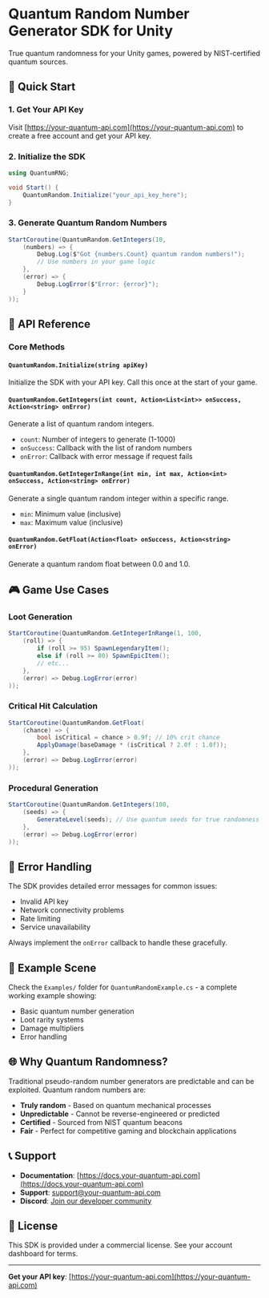 # Quantum Random Number Generator SDK for Unity

True quantum randomness for your Unity games, powered by NIST-certified quantum sources.

## 🚀 Quick Start

### 1. Get Your API Key
Visit [https://your-quantum-api.com](https://your-quantum-api.com) to create a free account and get your API key.

### 2. Initialize the SDK
```csharp
using QuantumRNG;

void Start() {
    QuantumRandom.Initialize("your_api_key_here");
}
```

### 3. Generate Quantum Random Numbers
```csharp
StartCoroutine(QuantumRandom.GetIntegers(10,
    (numbers) => {
        Debug.Log($"Got {numbers.Count} quantum random numbers!");
        // Use numbers in your game logic
    },
    (error) => {
        Debug.LogError($"Error: {error}");
    }
));
```

## 📖 API Reference

### Core Methods

#### `QuantumRandom.Initialize(string apiKey)`
Initialize the SDK with your API key. Call this once at the start of your game.

#### `QuantumRandom.GetIntegers(int count, Action<List<int>> onSuccess, Action<string> onError)`
Generate a list of quantum random integers.
- `count`: Number of integers to generate (1-1000)
- `onSuccess`: Callback with the list of random numbers
- `onError`: Callback with error message if request fails

#### `QuantumRandom.GetIntegerInRange(int min, int max, Action<int> onSuccess, Action<string> onError)`
Generate a single quantum random integer within a specific range.
- `min`: Minimum value (inclusive)
- `max`: Maximum value (inclusive)

#### `QuantumRandom.GetFloat(Action<float> onSuccess, Action<string> onError)`
Generate a quantum random float between 0.0 and 1.0.

## 🎮 Game Use Cases

### Loot Generation
```csharp
StartCoroutine(QuantumRandom.GetIntegerInRange(1, 100,
    (roll) => {
        if (roll >= 95) SpawnLegendaryItem();
        else if (roll >= 80) SpawnEpicItem();
        // etc...
    },
    (error) => Debug.LogError(error)
));
```

### Critical Hit Calculation
```csharp
StartCoroutine(QuantumRandom.GetFloat(
    (chance) => {
        bool isCritical = chance > 0.9f; // 10% crit chance
        ApplyDamage(baseDamage * (isCritical ? 2.0f : 1.0f));
    },
    (error) => Debug.LogError(error)
));
```

### Procedural Generation
```csharp
StartCoroutine(QuantumRandom.GetIntegers(100,
    (seeds) => {
        GenerateLevel(seeds); // Use quantum seeds for true randomness
    },
    (error) => Debug.LogError(error)
));
```

## 🔧 Error Handling

The SDK provides detailed error messages for common issues:
- Invalid API key
- Network connectivity problems
- Rate limiting
- Service unavailability

Always implement the `onError` callback to handle these gracefully.

## 📝 Example Scene

Check the `Examples/` folder for `QuantumRandomExample.cs` - a complete working example showing:
- Basic quantum number generation
- Loot rarity systems
- Damage multipliers
- Error handling

## 🌐 Why Quantum Randomness?

Traditional pseudo-random number generators are predictable and can be exploited. Quantum random numbers are:
- **Truly random** - Based on quantum mechanical processes
- **Unpredictable** - Cannot be reverse-engineered or predicted
- **Certified** - Sourced from NIST quantum beacons
- **Fair** - Perfect for competitive gaming and blockchain applications

## 📞 Support

- **Documentation**: [https://docs.your-quantum-api.com](https://docs.your-quantum-api.com)
- **Support**: [support@your-quantum-api.com](mailto:support@your-quantum-api.com)
- **Discord**: [Join our developer community](https://discord.gg/quantum-rng)

## 📄 License

This SDK is provided under a commercial license. See your account dashboard for terms.

---

**Get your API key**: [https://your-quantum-api.com](https://your-quantum-api.com)